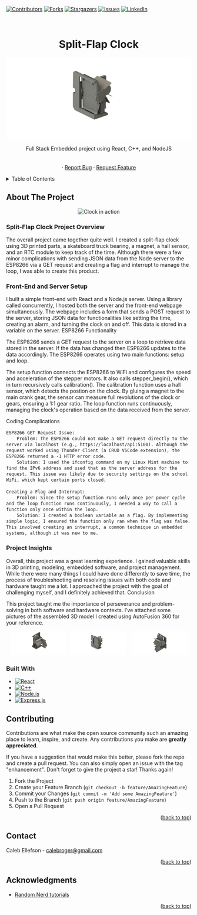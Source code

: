 <!-- Improved compatibility of back to top link: See: https://github.com/othneildrew/Best-README-Template/pull/73 -->
<a name="readme-top"></a>
<!--
*** Thanks for checking out the Best-README-Template. If you have a suggestion
*** that would make this better, please fork the repo and create a pull request
*** or simply open an issue with the tag "enhancement".
*** Don't forget to give the project a star!
*** Thanks again! Now go create something AMAZING! :D
-->



<!-- PROJECT SHIELDS -->
<!--
*** I'm using markdown "reference style" links for readability.
*** Reference links are enclosed in brackets [ ] instead of parentheses ( ).
*** See the bottom of this document for the declaration of the reference variables
*** for contributors-url, forks-url, etc. This is an optional, concise syntax you may use.
*** https://www.markdownguide.org/basic-syntax/#reference-style-links
-->
[![Contributors][contributors-shield]][contributors-url]
[![Forks][forks-shield]][forks-url]
[![Stargazers][stars-shield]][stars-url]
[![Issues][issues-shield]][issues-url]
[![LinkedIn][linkedin-shield]][linkedin-url]



<!-- PROJECT LOGO -->
<br />
<div align="center">



<h1 align="center">Split-Flap Clock</h3>
      <img src='./src/assets/main.png' >
  <p align="center">
    Full Stack Embedded project using React, C++, and NodeJS
    <br />
    <br />
    <br />
    ·
    <a href="https://github.com/Caleb-Ellefson/Click-Clack-Embedded/issues">Report Bug</a>
    ·
    <a href="https://github.com/Caleb-Ellefson/Click-Clack-Embedded/issues">Request Feature</a>
  </p>
</div>



<!-- TABLE OF CONTENTS -->
<details>
  <summary>Table of Contents</summary>
  <ol>
    <li>
      <a href="#about-the-project">About The Project</a>
      <ul>
        <li><a href="#built-with">Built With</a></li>
      </ul>
    </li>
    <li>
      <a href="#getting-started">Getting Started</a>
      <ul>
        <li><a href="#prerequisites">Prerequisites</a></li>
        <li><a href="#installation">Installation</a></li>
      </ul>
    </li>
    <li><a href="#usage">Usage</a></li>
    <li><a href="#roadmap">Roadmap</a></li>
    <li><a href="#contributing">Contributing</a></li>
    <li><a href="#license">License</a></li>
    <li><a href="#contact">Contact</a></li>
    <li><a href="#acknowledgments">Acknowledgments</a></li>
  </ol>
</details>



<!-- ABOUT THE PROJECT -->
## About The Project
<div align="center">
      
![Clock in action](./src/assets/video1.gif)
</div>



<h3><b>Split-Flap Clock Project Overview</b></h3>

The overall project came together quite well. I created a split-flap clock using 3D printed parts, a skateboard truck bearing, a magnet, a hall sensor, and an RTC module to keep track of the time. Although there were a few minor complications with sending JSON data from the Node server to the ESP8266 via a GET request and creating a flag and interrupt to manage the loop, I was able to create this product.

<h3><b>Front-End and Server Setup</b></h3>

I built a simple front-end with React and a Node.js server. Using a library called concurrently, I hosted both the server and the front-end webpage simultaneously. The webpage includes a form that sends a POST request to the server, storing JSON data for functionalities like setting the time, creating an alarm, and turning the clock on and off. This data is stored in a variable on the server.
ESP8266 Functionality

The ESP8266 sends a GET request to the server on a loop to retrieve data stored in the server. If the data has changed then ESP8266 updates to the data accordingly. The ESP8266 operates using two main functions: setup and loop. 

The setup function connects the ESP8266 to WiFi and configures the speed and acceleration of the stepper motors. It also calls stepper_begin(), which in turn recursively calls calibration(). The calibration function uses a hall sensor, which detects the postion on the clock. By gluing a magnet to the main crank gear, the sensor can measure full revolutions of the clock or gears, ensuring a 1:1 gear ratio. The loop function runs continuously, managing the clock's operation based on the data received from the server.


Coding Complications

    ESP8266 GET Request Issue:
        Problem: The ESP8266 could not make a GET request directly to the server via localhost (e.g., https://localhost/api:5100). Although the request worked using Thunder Client (a CRUD VSCode extension), the ESP8266 returned a -1 HTTP error code.
        Solution: I used the ifconfig command on my Linux Mint machine to find the IPv6 address and used that as the server address for the request. This issue was likely due to security settings on the school WiFi, which kept certain ports closed.

    Creating a Flag and Interrupt:
        Problem: Since the setup function runs only once per power cycle and the loop function runs continuously, I needed a way to call a function only once within the loop.
        Solution: I created a boolean variable as a flag. By implementing simple logic, I ensured the function only ran when the flag was false. This involved creating an interrupt, a common technique in embedded systems, although it was new to me.

<h3><b>Project Insights</b></h3>

Overall, this project was a great learning experience. I gained valuable skills in 3D printing, modeling, embedded software, and project management. While there were many things I could have done differently to save time, the process of troubleshooting and resolving issues with both code and hardware taught me a lot. I approached the project with the goal of challenging myself, and I definitely achieved that.
Conclusion

This project taught me the importance of perseverance and problem-solving in both software and hardware contexts. I’ve attached some pictures of the assembled 3D model I created using AutoFusion 360 for your reference.

<div align="center">
  <img src='./src/assets/back.png' alt="Back view of the clock" style="width: 30%; display: inline-block; margin-right: 10px;">
  <img src='./src/assets/main.png' alt="Main view of the clock" style="width: 30%; display: inline-block; margin-right: 10px;">
  <img src='./src/assets/side.png' alt="Side view of the clock" style="width: 30%; display: inline-block;">
</div>

### Built With

* [![React][React.js]][React-url]
* [![C++][c++]][C++-url]
* [![Node.js][node.js]][node-url]
* [![Express.js][express.js]][express-url]




<!-- CONTRIBUTING -->
## Contributing

Contributions are what make the open source community such an amazing place to learn, inspire, and create. Any contributions you make are **greatly appreciated**.

If you have a suggestion that would make this better, please fork the repo and create a pull request. You can also simply open an issue with the tag "enhancement".
Don't forget to give the project a star! Thanks again!

1. Fork the Project
2. Create your Feature Branch (`git checkout -b feature/AmazingFeature`)
3. Commit your Changes (`git commit -m 'Add some AmazingFeature'`)
4. Push to the Branch (`git push origin feature/AmazingFeature`)
5. Open a Pull Request

<p align="right">(<a href="#readme-top">back to top</a>)</p>



<!-- CONTACT -->
## Contact

Caleb Ellefson - calebroger@gmail.com

<p align="right">(<a href="#readme-top">back to top</a>)</p>



<!-- ACKNOWLEDGMENTS -->
## Acknowledgments

* [Random Nerd tutorials](https://randomnerdtutorials.com/esp8266-nodemcu-http-get-post-arduino/)


<p align="right">(<a href="#readme-top">back to top</a>)</p>



<!-- MARKDOWN LINKS & IMAGES -->
<!-- https://www.markdownguide.org/basic-syntax/#reference-style-links -->
[contributors-shield]: https://img.shields.io/github/contributors/Caleb-Ellefson/Click-Clack-Embedded.svg?style=for-the-badge
[contributors-url]: https://github.com/Caleb-Ellefson/Click-Clack-Embedded/graphs/contributors
[forks-shield]: https://img.shields.io/github/forks/Caleb-Ellefson/Click-Clack-Embedded.svg?style=for-the-badge
[forks-url]: https://github.com/Caleb-Ellefson/Click-Clack-Embedded/network/members
[stars-shield]: https://img.shields.io/github/stars/Caleb-Ellefson/Click-Clack-Embedded.svg?style=for-the-badge
[stars-url]: https://github.com/Caleb-Ellefson/StratRoulette
[issues-shield]: https://img.shields.io/github/issues/Caleb-Ellefson/Click-Clack-Embedded.svg?style=for-the-badge
[issues-url]: https://github.com/Caleb-Ellefson/StratRoulette/issues
[license-shield]: https://img.shields.io/github/license/Caleb-Ellefson/Click-Clack-Embedded.svg?style=for-the-badge
[license-url]: https://github.com/Caleb-Ellefson/Click-Clack-Embedded/blob/master/LICENSE.txt
[linkedin-shield]: https://img.shields.io/badge/-LinkedIn-black.svg?style=for-the-badge&logo=linkedin&colorB=555
[linkedin-url]: https://www.linkedin.com/in/caleb-ellefson/
[product-screenshot]: client/src/assets/images/screenshot.png
[Next.js]: https://img.shields.io/badge/next.js-000000?style=for-the-badge&logo=nextdotjs&logoColor=white
[Next-url]: https://nextjs.org/
[C++]:https://img.shields.io/badge/-C++-blue?logo=cplusplus
[C++-url]:https://learn.microsoft.com/en-us/cpp/?view=msvc-170
[React.js]: https://img.shields.io/badge/React-20232A?style=for-the-badge&logo=react&logoColor=61DAFB
[React-url]: https://reactjs.org/
[Vue.js]: https://img.shields.io/badge/Vue.js-35495E?style=for-the-badge&logo=vuedotjs&logoColor=4FC08D
[Vue-url]: https://vuejs.org/
[Angular.io]: https://img.shields.io/badge/Angular-DD0031?style=for-the-badge&logo=angular&logoColor=white
[Angular-url]: https://angular.io/
[Svelte.dev]: https://img.shields.io/badge/Svelte-4A4A55?style=for-the-badge&logo=svelte&logoColor=FF3E00
[Svelte-url]: https://svelte.dev/
[Laravel.com]: https://img.shields.io/badge/Laravel-FF2D20?style=for-the-badge&logo=laravel&logoColor=white
[Laravel-url]: https://laravel.com
[Bootstrap.com]: https://img.shields.io/badge/Bootstrap-563D7C?style=for-the-badge&logo=bootstrap&logoColor=white
[Bootstrap-url]: https://getbootstrap.com
[JQuery.com]: https://img.shields.io/badge/jQuery-0769AD?style=for-the-badge&logo=jquery&logoColor=white
[JQuery-url]: https://jquery.com
[mongo.js]: https://img.shields.io/badge/MongoDb-Mongodb?style=for-the-badge&logo=mongodb&labelColor=black
[mongo-url]:https://www.mongodb.com/
[node.js]:https://img.shields.io/node/v/passport?style=for-the-badge
[node-url]:https://nodejs.org/en
[express.js]:https://img.shields.io/npm/l/express?style=for-the-badge&logo=express&label=express
[express-url]:https://expressjs.com/
